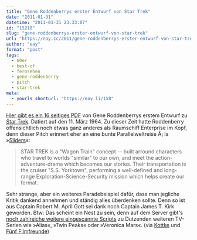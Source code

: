 ```yaml
---
title: "Gene Roddenberrys erster Entwurf von Star Trek"
date: "2011-01-31"
datetime: "2011-01-31 23:33:07"
id: "15218"
slug: "gene-roddenberrys-erster-entwurf-von-star-trek"
url: "https://eay.cc/2011/gene-roddenberrys-erster-entwurf-von-star-trek/"
author: "eay"
format: "post"
tags:
  - 60er
  - best-of
  - fernsehen
  - gene-roddenberry
  - pitch
  - star-trek
meta:
  - yourls_shorturl: "https://eay.li/158"
---
```


[Hier gibt es ein 16 seitiges PDF](http://leethomson.myzen.co.uk/Star_Trek/1_Original_Series/Star_Trek_Pitch.pdf) von Gene Roddenberrys erstem Entwurf zu [Star Trek](//eay.cc/tag/star-trek/). Datiert auf den 11. März 1964. Zu dieser Zeit hatte Roddenberry offensichtlich noch etwas ganz anderes als Raumschiff Enterprise im Kopf, denn dieser Pitch erinnert eher an eine bunte Parallelweltreise Ã¡ la »[Sliders](http://en.wikipedia.org/wiki/Sliders)«:

> STAR TREK is a "Wagon Train" concept -- built arround characters who travel to worlds "similar" to our own, and meet the action-adventure-drama which becomes our stories. Their transportation is the cruiser "S.S. Yorktown", performing a well-defined and long-range Exploration-Science-Security mission which helps create our format.

Sehr strange, aber ein weiteres Paradebeispiel dafür, dass man jegliche Kritik dankend annehmen und ständig alles überdenken sollte. Denn so ist aus Captain Robert M. April Gott sei dank noch Captain James T. Kirk geworden. Btw: Das scheint ein Nest zu sein, denn auf dem Server gibt's [noch zahlreiche weitere eingescannte Scripts](http://leethomson.myzen.co.uk/) zu Dutzenden weiteren TV-Serien wie »Alias«, »Twin Peaks« oder »Veronica Mars«. (via [Kottke](http://kottke.org/11/01/gene-roddenberrys-original-pitch-for-star-trek) und [Fünf Filmfreunde](http://www.fuenf-filmfreunde.de/2011/01/31/tv-series-script-scans/))
